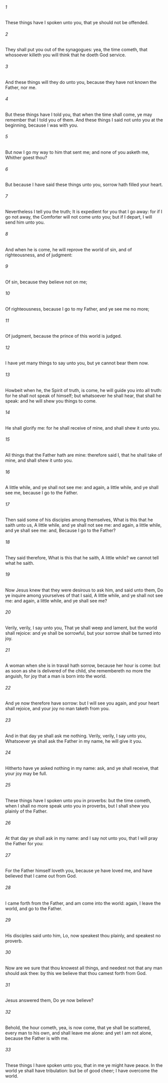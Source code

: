###### 1
These things have I spoken unto you, that ye should not be offended.

###### 2
They shall put you out of the synagogues: yea, the time cometh, that whosoever killeth you will think that he doeth God service.

###### 3
And these things will they do unto you, because they have not known the Father, nor me.

###### 4
But these things have I told you, that when the time shall come, ye may remember that I told you of them. And these things I said not unto you at the beginning, because I was with you.

###### 5
But now I go my way to him that sent me; and none of you asketh me, Whither goest thou?

###### 6
But because I have said these things unto you, sorrow hath filled your heart.

###### 7
Nevertheless I tell you the truth; It is expedient for you that I go away: for if I go not away, the Comforter will not come unto you; but if I depart, I will send him unto you.

###### 8
And when he is come, he will reprove the world of sin, and of righteousness, and of judgment:

###### 9
Of sin, because they believe not on me;

###### 10
Of righteousness, because I go to my Father, and ye see me no more;

###### 11
Of judgment, because the prince of this world is judged.

###### 12
I have yet many things to say unto you, but ye cannot bear them now.

###### 13
Howbeit when he, the Spirit of truth, is come, he will guide you into all truth: for he shall not speak of himself; but whatsoever he shall hear, that shall he speak: and he will shew you things to come.

###### 14
He shall glorify me: for he shall receive of mine, and shall shew it unto you.

###### 15
All things that the Father hath are mine: therefore said I, that he shall take of mine, and shall shew it unto you.

###### 16
A little while, and ye shall not see me: and again, a little while, and ye shall see me, because I go to the Father.

###### 17
Then said some of his disciples among themselves, What is this that he saith unto us, A little while, and ye shall not see me: and again, a little while, and ye shall see me: and, Because I go to the Father?

###### 18
They said therefore, What is this that he saith, A little while? we cannot tell what he saith.

###### 19
Now Jesus knew that they were desirous to ask him, and said unto them, Do ye inquire among yourselves of that I said, A little while, and ye shall not see me: and again, a little while, and ye shall see me?

###### 20
Verily, verily, I say unto you, That ye shall weep and lament, but the world shall rejoice: and ye shall be sorrowful, but your sorrow shall be turned into joy.

###### 21
A woman when she is in travail hath sorrow, because her hour is come: but as soon as she is delivered of the child, she remembereth no more the anguish, for joy that a man is born into the world.

###### 22
And ye now therefore have sorrow: but I will see you again, and your heart shall rejoice, and your joy no man taketh from you.

###### 23
And in that day ye shall ask me nothing. Verily, verily, I say unto you, Whatsoever ye shall ask the Father in my name, he will give it you.

###### 24
Hitherto have ye asked nothing in my name: ask, and ye shall receive, that your joy may be full.

###### 25
These things have I spoken unto you in proverbs: but the time cometh, when I shall no more speak unto you in proverbs, but I shall shew you plainly of the Father.

###### 26
At that day ye shall ask in my name: and I say not unto you, that I will pray the Father for you:

###### 27
For the Father himself loveth you, because ye have loved me, and have believed that I came out from God.

###### 28
I came forth from the Father, and am come into the world: again, I leave the world, and go to the Father.

###### 29
His disciples said unto him, Lo, now speakest thou plainly, and speakest no proverb.

###### 30
Now are we sure that thou knowest all things, and needest not that any man should ask thee: by this we believe that thou camest forth from God.

###### 31
Jesus answered them, Do ye now believe?

###### 32
Behold, the hour cometh, yea, is now come, that ye shall be scattered, every man to his own, and shall leave me alone: and yet I am not alone, because the Father is with me.

###### 33
These things I have spoken unto you, that in me ye might have peace. In the world ye shall have tribulation: but be of good cheer; I have overcome the world.

